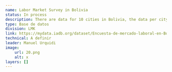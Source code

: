 ```yaml
---
name: Labor Market Survey in Bolivia
status: In process
description: There are data for 10 cities in Bolivia, the data per city is expected to be presented.
type: Base de datos
division: LMK
link: https://mydata.iadb.org/dataset/Encuesta-de-mercado-laboral-en-Bolivia-Oferta-2022/6azy-ze6j/about_data
technical: A definir
leader: Manuel Urquidi
image: 
    url: 20.png
    alt: x
layers: []
---
```

    